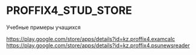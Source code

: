# PROFFIX4_STUD_STORE
Учебные примеры учащихся

https://play.google.com/store/apps/details?id=kz.proffix4.examcalc
https://play.google.com/store/apps/details?id=kz.proffix4.psunewsreader
